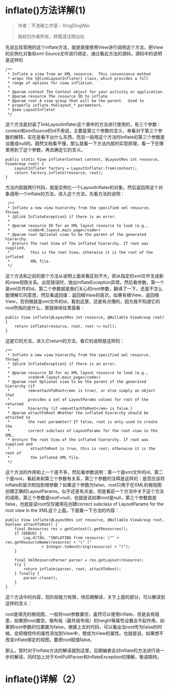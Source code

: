 # inflate()方法详解(1)


>  作者：不洗碗工作室 - XingDingWei 
>
>  版权归作者所有，转载请注明出处

 

先说比较常用的这个inflate方法，就是直接使用View进行调用这个方法，把View的实例化对象和xml Source文件进行绑定，通过看此方法的源码，源码中的说明是这样的
		
	/**
     * Inflate a view from an XML resource.  This convenience method 
     * wraps the {@linkLayoutInflater} class, which provides a full 
     * range of options for view inflation.
     *
     * @param context The Context object for your activity or application.
     * @param resource The resource ID to inflate
     * @param root A view group that will be the parent.  Used to 
     * properly inflate thelayout_* parameters.
     * @see LayoutInflater
     */
     
这个方法是封装了linkLayoutInflater这个类中的方法进行使用的，有三个参数：context和xmlSource的id不用说，主要是第三个参数的含义，单看对于第三个参数的解释，实在是看不出什么东西，而且一般用这个方法时inflate的第三个参数是设置成null的。既然文档看不懂，那么就看一下方法内部的实现原理，看一下在哪里用到了这个参数，再去确定它的含义。

	public static View inflate(Context context, @LayoutRes int resource, ViewGroup root) {
        LayoutInflater factory = LayoutInflater.from(context);
        return factory.inflate(resource, root);
    }
    
方法内部就两行代码，就是实例化一个LayoutInflater的对象，然后返回用这个对象调用一个inflate的方法，进入这个方法，先看方法的说明：

	 /**
     * Inflate a new view hierarchy from the specified xml resource. Throws
     * {@link InflateException} if there is an error.
     *
     * @param resource ID for an XML layout resource to load (e.g.,
     *        <code>R.layout.main_page</code>)
     * @param root Optional view to be the parent of the generated hierarchy.
     * @return The root View of the inflated hierarchy. If root was supplied,
     *         this is the root View; otherwise it is the root of the inflated
     *         XML file.
     */
     
这个方法和之前的那个方法从说明上面来看区别不大，即从指定的xml文件生成新的view视图关系。出现错误时，抛出InflateException异常。然后看参数，第一个是xml文件的id，第二个参数就是我们关心的root参数，翻译了一下，还是不怎么能理解它的意思，然后看返回值：返回根View的层次，如果有根View，返回根View，否则根就是xml文件的id，看到这里，还是有点懵的，因为我不知道它的root所指的是什么，那就继续往里面看：

	public View inflate(@LayoutRes int resource, @Nullable ViewGroup root) {
        return inflate(resource, root, root != null);
    }
    
这是它的方法，进入它return的方法，看它的说明是这样的：

	/**
     * Inflate a new view hierarchy from the specified xml resource. Throws
     * {@link InflateException} if there is an error.
     *
     * @param resource ID for an XML layout resource to load (e.g.,
     *        <code>R.layout.main_page</code>)
     * @param root Optional view to be the parent of the generated hierarchy (if
     *        <em>attachToRoot</em> is true), or else simply an object that
     *        provides a set of LayoutParams values for root of the returned
     *        hierarchy (if <em>attachToRoot</em> is false.)
     * @param attachToRoot Whether the inflated hierarchy should be attached to
     *        the root parameter? If false, root is only used to create the
     *        correct subclass of LayoutParams for the root view in the XML.
     * @return The root View of the inflated hierarchy. If root was supplied and
     *         attachToRoot is true, this is root; otherwise it is the root of
     *         the inflated XML file.
     */
     
这个方法的作用和上一个差不多，然后看参数说明：第一个是xml文件的id，第二个是root，看起来和第三个参数有关系，第三个参数的注释是这样的：是否应该将inflate的层次附加到根参数？如果这个参数为false，root只用于在XML的根视图创建正确的LayoutParams。似乎还是有点迷，但是看前一个方法中关于这个方法的调用，第三个参数是root!=null，也就是说如果root是null，第三个参数就是false，也就是说root仅仅被用在创建correct subclass of LayoutParams for the root view in the XML这个上面。下面看一下方法的内容：

	public View inflate(@LayoutRes int resource, @Nullable ViewGroup root, boolean attachToRoot) {
        final Resources res = getContext().getResources();
        if (DEBUG) {
            Log.d(TAG, "INFLATING from resource: \"" + res.getResourceName(resource) + "\" ("
                    + Integer.toHexString(resource) + ")");
        }

        final XmlResourceParser parser = res.getLayout(resource);
        try {
            return inflate(parser, root, attachToRoot);
        } finally {
            parser.close();
        }
    }
    
这个方法中的内容，现阶段能力有限，待后期解读，关于上面的部分，可以解读到这样的含义：

root是填充的根视图，一般将root参数置空，虽然可以使用inflate，但是会有隐患，如果把root置空，根布局（最外层布局）的height等属性设置会不起作用，如果把root参数的位置置为false，根据上文的代码，可以看出当root传为false的时候，会把根控件的属性添加到View中，使成为View的属性。也就是说，如果想不改变inflate绑定的视图，要把root赋值false。

那么，暂时对于inflate方法的解读就到这里，后期编者会对inflate的方法进行进一步的解读，同时加上对于XmlPullParser和InflateException的理解，敬请期待。


# inflate()详解（2）










